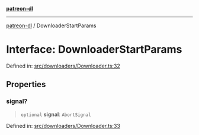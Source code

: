 [**patreon-dl**](../README.md)

***

[patreon-dl](../README.md) / DownloaderStartParams

# Interface: DownloaderStartParams

Defined in: [src/downloaders/Downloader.ts:32](https://github.com/patrickkfkan/patreon-dl/blob/21cb889ad3b60a77d2f4678e5262807670e6d9d0/src/downloaders/Downloader.ts#L32)

## Properties

### signal?

> `optional` **signal**: `AbortSignal`

Defined in: [src/downloaders/Downloader.ts:33](https://github.com/patrickkfkan/patreon-dl/blob/21cb889ad3b60a77d2f4678e5262807670e6d9d0/src/downloaders/Downloader.ts#L33)

